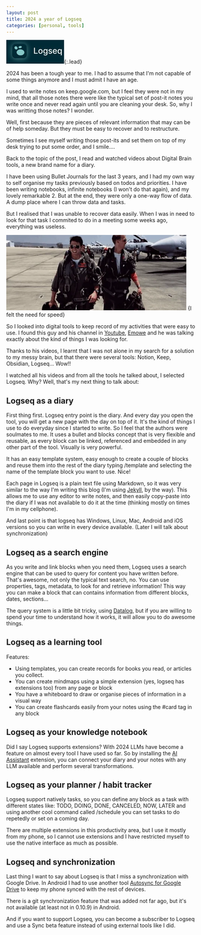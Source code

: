 ```yaml
---
layout: post
title: 2024 a year of Logseq
categories: [personal, tools]
---
```


![Logseq logo](/assets/img/logseq.jpg){:.lead}

2024 has been a tough year to me.  I had to assume that I'm not capable of some things anymore and I must admit I have an age.

I used to write notes on keep.google.com, but I feel they were not in my mind, that all those notes there were like the typical set of post-it notes you write once and never read again until you are cleaning your desk.  So, why I was writting those notes? I wonder.

Well, first because they are pieces of relevant information that may can be of help someday. But they must be easy to recover and to restructure.

Sometimes I see myself writing those post-its and set them on top of my desk trying to put some order, and I smile....

Back to the topic of the post, I read and watched videos about Digital Brain tools, a new brand name for a diary.

I have been using Bullet Journals for the last 3 years, and I had my own way to self organise my tasks previously based on todos and priorities.  I have been writing notebooks, infinite notebooks (I won't do that again), and my lovely remarkable 2.  But at the end, they were only a one-way flow of data.  A dump place where I can throw data and tasks.

But I realised that I was unable to recover data easily.  When I was in need to look for that task I commited to do in a meeting some weeks ago, everything was useless.

![](/assets/img/top-gun-the-need-for-speed.webp)
{I felt the need for speed}


So I looked into digital tools to keep record of my activities that were easy to use.  I found this guy and his channel in [Youtube](https://youtube.com), [Emowe](https://www.youtube.com/@emowe) and he was talking exactly about the kind of things I was looking for.

Thanks to his videos, I learnt that I was not alone in my search for a solution to my messy brain, but that there were several tools: Notion, Keep, Obsidian, Logseq...  Wow!!

I watched all his videos and from all the tools he talked about, I selected Logseq.  Why?  Well, that's my next thing to talk about:

## Logseq as a diary

First thing first.  Logseq entry point is the diary.  And every day you open the tool, you will get a new page with the day on top of it.  It's the kind of things I use to do everyday since I started to write.  So I feel that the authors were soulmates to me.  It uses a bullet and blocks concept that is very flexible and reusable, as every block can be linked, referenced and embedded in any other part of the tool.  Visually is very powerful.

It has an easy template system, easy enough to create a couple of blocks and reuse them into the rest of the diary typing /template and selecting the name of the template block you want to use.  Nice!

Each page in Logseq is a plain text file using Markdown, so it was very similar to the way I'm writing this blog (I'm using [Jekyll](https://jekyllrb.com/), by the way).  This allows me to use any editor to write notes, and then easily copy-paste into the diary if I was not available to do it at the time (thinking mostly on times I'm in my cellphone).

And last point is that logseq has Windows, Linux, Mac, Android and iOS versions so you can write in every device available. (Later I will talk about synchronization)

## Logseq as a search engine

As you write and link blocks when you need them, Logseq uses a search engine that can be used to query for content you have written before. That's awesome, not only the typical text search, no.  You can use properties, tags, metadata, to look for and retrieve information!  This way you can make a block that can contains information from different blocks, dates, sections...

The query system is a little bit tricky, using [Datalog](https://discuss.logseq.com/t/learning-resources-for-advanced-queries-datalog/8619), but if you are willing to spend your time to understand how it works, it will allow you to do awesome things.

## Logseq as a learning tool

Features: 
- Using templates, you can create records for books you read, or articles you collect.  
- You can create mindmaps using a simple extension (yes, logseq has extensions too) from any page or block
- You have a whiteboard to draw or organise pieces of information in a visual way
- You can create flashcards easily from your notes using the #card tag in any block

## Logseq as your knowledge notebook

Did I say Logseq supports extensions?  With 2024 LLMs have become a feature on almost every tool I have used so far.  So by installing the [AI Assistant](https://github.com/ahonn/logseq-plugin-ai-assistant) extension, you can connect your diary and your notes with any LLM available and perform several transformations.

## Logseq as your planner / habit tracker

Logseq support natively tasks, so you can define any block as a task with different states like: TODO, DOING, DONE, CANCELED, NOW, LATER and using another cool command called /schedule you can set tasks to do repetedly or set on a coming day.

There are multiple extensions in this productivity area, but I use it mostly from my phone, so I cannot use extensions and I have restricted myself to use the native interface as much as possible.

## Logseq and synchronization

Last thing I want to say about Logseq is that I miss a synchronization with Google Drive. In Android I had to use another tool [Autosync for Google Drive](https://play.google.com/store/search?q=drivesync&c=apps) to keep my phone synced with the rest of devices.

There is a git synchronization feature that was added not far ago, but it's not available (at least not in 0.10.9) in Android.

And if you want to support Logseq, you can become a subscriber to Logseq and use a Sync beta feature instead of using external tools like I did.


